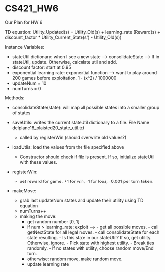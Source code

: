 # CS421_HW6

Our Plan for HW 6

TD equation: Utility_Updated(s) = Utility_Old(s) + learning_rate (Reward(s) + discount_factor * Utility_Current_State(s') - Utility_Old(s))

Instance Variables:
- stateUtil dictionary: when I see a new state --> consolidateState --> If in stateUtil, update. Otherwise, calculate util and add.
- discount factor: start at 0.95
- exponential learning rate: exponential function --> want to play around 200 games before exploitation.
    1 - (x^2) / 1000000
- updateNum = 10
- numTurns = 0

Methods:

- consolidateState(state): will map all possible states into a smaller group of states
     
- saveUtils: writes the current stateUtil dictionary to a file. File Name delplanc18_plaisted20_state_util.txt
  - called by registerWin (should overwrite old values?)
- loadUtlis: load the values from the file specified above
  - Constructor should check if file is present. If so, initialize stateUtil with these values.
- registerWin:
  - set reward for game: +1 for win, -1 for loss, -0.001 per turn taken. 
- makeMove:
  - grab last updateNum states and update their utility using TD equation
  - numTurns++
  - making the move:
    - get random number [0, 1]
    - if num > learning_rate:
        exploit --> 
          - get all possible moves. 
          - call getNextState for all legal moves.
          - call consolidateState for each state resulting.
          - Is this state in our stateUtil? If so, get utility. Otherwise, ignore.
          - Pick state with highest utility.
                - Break ties randomly.
                - If no states with utility, choose random move/End turn.
    - otherwise:
        random move,
        make random move. 
    - update learning rate
    
    
    
    
    
    
    
